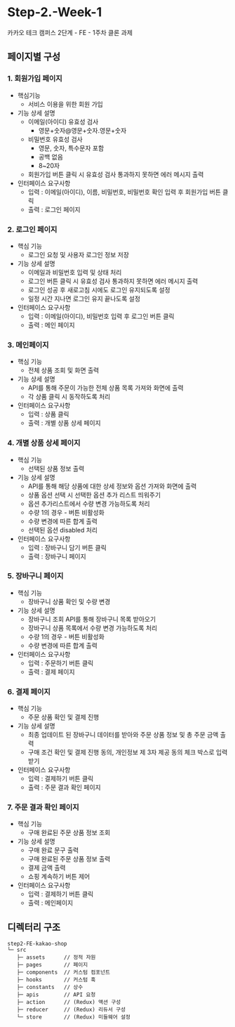 # Step-2.-Week-1

카카오 테크 캠퍼스 2단계 - FE - 1주차 클론 과제

## 페이지별 구성

### 1. 회원가입 페이지

- 핵심기능
  - 서비스 이용을 위한 회원 가입
- 기능 상세 설명
  - 이메일(아이디) 유효성 검사
    - 영문+숫자@영문+숫자.영문+숫자
  - 비밀번호 유효성 검사
    - 영문, 숫자, 특수문자 포함
    - 공백 없음
    - 8~20자
  - 회원가입 버튼 클릭 시 유효성 검사 통과하지 못하면 에러 메시지 출력
- 인터페이스 요구사항
  - 입력 : 이메일(아이디), 이름, 비밀번호, 비밀번호 확인 입력 후 회원가입 버튼 클릭
  - 출력 : 로그인 페이지

### 2. 로그인 페이지

- 핵심 기능
  - 로그인 요청 및 사용자 로그인 정보 저장
- 기능 상세 설명
  - 이메일과 비밀번호 입력 및 상태 처리
  - 로그인 버튼 클릭 시 유효성 검사 통과하지 못하면 에러 메시지 출력
  - 로그인 성공 후 새로고침 시에도 로그인 유지되도록 설정
  - 일정 시간 지나면 로그인 유지 끝나도록 설정
- 인터페이스 요구사항
  - 입력 : 이메일(아이디), 비밀번호 입력 후 로그인 버튼 클릭
  - 출력 : 메인 페이지

### 3. 메인페이지

- 핵심 기능
  - 전체 상품 조회 및 화면 출력
- 기능 상세 설명
  - API를 통해 주문이 가능한 전체 상품 목록 가져와 화면에 출력
  - 각 상품 클릭 시 동작하도록 처리
- 인터페이스 요구사항
  - 입력 : 상품 클릭
  - 출력 : 개별 상품 상세 페이지

### 4. 개별 상품 상세 페이지

- 핵심 기능
  - 선택된 상품 정보 출력
- 기능 상세 설명
  - API를 통해 해당 상품에 대한 상세 정보와 옵션 가져와 화면에 출력
  - 상품 옵션 선택 시 선택한 옵션 추가 리스트 띄워주기
  - 옵션 추가리스트에서 수량 변경 가능하도록 처리
  - 수량 1의 경우 - 버튼 비활성화
  - 수량 변경에 따른 합계 출력
  - 선택된 옵션 disabled 처리
- 인터페이스 요구사항
  - 입력 : 장바구니 담기 버튼 클릭
  - 출력 : 장바구니 페이지

### 5. 장바구니 페이지

- 핵심 기능
  - 장바구니 상품 확인 및 수량 변경
- 기능 상세 설명
  - 장바구니 조회 API를 통해 장바구니 목록 받아오기
  - 장바구니 상품 목록에서 수량 변경 가능하도록 처리
  - 수량 1의 경우 - 버튼 비활성화
  - 수량 변경에 따른 합계 출력
- 인터페이스 요구사항
  - 입력 : 주문하기 버튼 클릭
  - 출력 : 결제 페이지

### 6. 결제 페이지

- 핵심 기능
  - 주문 상품 확인 및 결제 진행
- 기능 상세 설명
  - 최종 업데이트 된 장바구니 데이터를 받아와 주문 상품 정보 및 총 주문 금액 출력
  - 구매 조건 확인 및 결제 진행 동의, 개인정보 제 3자 제공 동의 체크 박스로 입력 받기
- 인터페이스 요구사항
  - 입력 : 결제하기 버튼 클릭
  - 출력 : 주문 결과 확인 페이지

### 7. 주문 결과 확인 페이지

- 핵심 기능
  - 구매 완료된 주문 상품 정보 조회
- 기능 상세 설명
  - 구매 완료 문구 출력
  - 구매 완료된 주문 상품 정보 출력
  - 결제 금액 출력
  - 쇼핑 계속하기 버튼 제어
- 인터페이스 요구사항
  - 입력 : 결제하기 버튼 클릭
  - 출력 : 메인페이지

## 디렉터리 구조

```
step2-FE-kakao-shop
└─ src
   ├─ assets      // 정적 자원
   ├─ pages       // 페이지
   ├─ components  // 커스텀 컴포넌트
   ├─ hooks       // 커스텀 훅
   ├─ constants   // 상수
   ├─ apis        // API 요청
   ├─ action      // (Redux) 액션 구성
   ├─ reducer     // (Redux) 리듀서 구성
   └─ store       // (Redux) 미들웨어 설정
```
